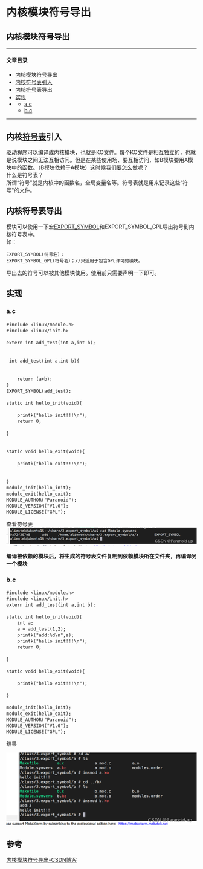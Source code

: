# 内核模块符号导出

## 内核模块符号导出

* * *

#### 文章目录

-   [内核模块符号导出](https://blog.csdn.net/weixin_52849254/article/details/129841609?ops_request_misc=%257B%2522request%255Fid%2522%253A%2522F0938462-1B10-421F-BE29-44BA7ADC5772%2522%252C%2522scm%2522%253A%252220140713.130102334.pc%255Fall.%2522%257D&request_id=F0938462-1B10-421F-BE29-44BA7ADC5772&biz_id=0&utm_medium=distribute.pc_search_result.none-task-blog-2~all~first_rank_ecpm_v1~rank_v31_ecpm-3-129841609-null-null.142^v100^pc_search_result_base5&utm_term=%E6%A8%A1%E5%9D%97%E4%B9%8B%E9%97%B4%E5%AF%BC%E5%87%BA%E7%AC%A6%E5%8F%B7&spm=1018.2226.3001.4187#_0)
-   [内核符号表引入](https://blog.csdn.net/weixin_52849254/article/details/129841609?ops_request_misc=%257B%2522request%255Fid%2522%253A%2522F0938462-1B10-421F-BE29-44BA7ADC5772%2522%252C%2522scm%2522%253A%252220140713.130102334.pc%255Fall.%2522%257D&request_id=F0938462-1B10-421F-BE29-44BA7ADC5772&biz_id=0&utm_medium=distribute.pc_search_result.none-task-blog-2~all~first_rank_ecpm_v1~rank_v31_ecpm-3-129841609-null-null.142^v100^pc_search_result_base5&utm_term=%E6%A8%A1%E5%9D%97%E4%B9%8B%E9%97%B4%E5%AF%BC%E5%87%BA%E7%AC%A6%E5%8F%B7&spm=1018.2226.3001.4187#_12)
-   [内核符号表导出](https://blog.csdn.net/weixin_52849254/article/details/129841609?ops_request_misc=%257B%2522request%255Fid%2522%253A%2522F0938462-1B10-421F-BE29-44BA7ADC5772%2522%252C%2522scm%2522%253A%252220140713.130102334.pc%255Fall.%2522%257D&request_id=F0938462-1B10-421F-BE29-44BA7ADC5772&biz_id=0&utm_medium=distribute.pc_search_result.none-task-blog-2~all~first_rank_ecpm_v1~rank_v31_ecpm-3-129841609-null-null.142^v100^pc_search_result_base5&utm_term=%E6%A8%A1%E5%9D%97%E4%B9%8B%E9%97%B4%E5%AF%BC%E5%87%BA%E7%AC%A6%E5%8F%B7&spm=1018.2226.3001.4187#_16)
-   [实现](https://blog.csdn.net/weixin_52849254/article/details/129841609?ops_request_misc=%257B%2522request%255Fid%2522%253A%2522F0938462-1B10-421F-BE29-44BA7ADC5772%2522%252C%2522scm%2522%253A%252220140713.130102334.pc%255Fall.%2522%257D&request_id=F0938462-1B10-421F-BE29-44BA7ADC5772&biz_id=0&utm_medium=distribute.pc_search_result.none-task-blog-2~all~first_rank_ecpm_v1~rank_v31_ecpm-3-129841609-null-null.142^v100^pc_search_result_base5&utm_term=%E6%A8%A1%E5%9D%97%E4%B9%8B%E9%97%B4%E5%AF%BC%E5%87%BA%E7%AC%A6%E5%8F%B7&spm=1018.2226.3001.4187#_27)
-   -   [a.c](https://blog.csdn.net/weixin_52849254/article/details/129841609?ops_request_misc=%257B%2522request%255Fid%2522%253A%2522F0938462-1B10-421F-BE29-44BA7ADC5772%2522%252C%2522scm%2522%253A%252220140713.130102334.pc%255Fall.%2522%257D&request_id=F0938462-1B10-421F-BE29-44BA7ADC5772&biz_id=0&utm_medium=distribute.pc_search_result.none-task-blog-2~all~first_rank_ecpm_v1~rank_v31_ecpm-3-129841609-null-null.142^v100^pc_search_result_base5&utm_term=%E6%A8%A1%E5%9D%97%E4%B9%8B%E9%97%B4%E5%AF%BC%E5%87%BA%E7%AC%A6%E5%8F%B7&spm=1018.2226.3001.4187#ac_28)
    -   [b.c](https://blog.csdn.net/weixin_52849254/article/details/129841609?ops_request_misc=%257B%2522request%255Fid%2522%253A%2522F0938462-1B10-421F-BE29-44BA7ADC5772%2522%252C%2522scm%2522%253A%252220140713.130102334.pc%255Fall.%2522%257D&request_id=F0938462-1B10-421F-BE29-44BA7ADC5772&biz_id=0&utm_medium=distribute.pc_search_result.none-task-blog-2~all~first_rank_ecpm_v1~rank_v31_ecpm-3-129841609-null-null.142^v100^pc_search_result_base5&utm_term=%E6%A8%A1%E5%9D%97%E4%B9%8B%E9%97%B4%E5%AF%BC%E5%87%BA%E7%AC%A6%E5%8F%B7&spm=1018.2226.3001.4187#bc_70)

* * *

## 内核[符号表](https://so.csdn.net/so/search?q=%E7%AC%A6%E5%8F%B7%E8%A1%A8&spm=1001.2101.3001.7020)引入

[驱动程序](https://so.csdn.net/so/search?q=%E9%A9%B1%E5%8A%A8%E7%A8%8B%E5%BA%8F&spm=1001.2101.3001.7020)可以编译成内核模块，也就是KO文件。每个KO文件是相互独立的，也就是说模块之间无法互相访问。但是在某些使用场、要互相访问，如B模块要用A模块中的函数。（B模块依赖于A模块）这时候我们要怎么做呢？  
什么是符号表？  
所谓“符号"就是内核中的函数名，全局变量名等。符号表就是用来记录这些“符号"的文件。

## 内核符号表导出

模块可以使用一下宏[EXPORT\_SYMBOL](https://so.csdn.net/so/search?q=EXPORT_SYMBOL&spm=1001.2101.3001.7020)和EXPORT\_SYMBOL\_GPL导出符号到内核符号表中。  
如：

    EXPORT_SYMBOL(符号名）；
    EXPORT_SYMBOL_GPL(符号名）；//只适用于包含GPL许可的模块。


导出去的符号可以被其他模块使用。使用前只需要声明一下即可。

## 实现

### a.c

    #include <linux/module.h>
    #include <linux/init.h>
    
    extern int add_test(int a,int b);
    
    
     int add_test(int a,int b){
    
    
        return (a+b);
    }
    EXPORT_SYMBOL(add_test);
    
    static int hello_init(void){
    
        printk("hello init!!!\n");
        return 0;
    
    }
    
    
    static void hello_exit(void){
    
        printk("hello exit!!!\n");
        
    
    }
    module_init(hello_init);
    module_exit(hello_exit);
    MODULE_AUTHOR("Paranoid");
    MODULE_VERSION("V1.0");
    MODULE_LICENSE("GPL");
    

查看符号表 
![在这里插入图片描述](image/236b1c22dbc9d5baf674c6fa3f2b0416.png)

**编译被依赖的模块后，将生成的符号表文件复制到依赖模块所在文件夹，再编译另一个模块**

### b.c

    #include <linux/module.h>
    #include <linux/init.h>
    extern int add_test(int a,int b);
    
    static int hello_init(void){
        int a;
        a = add_test(1,2);
        printk("add:%d\n",a);
        printk("hello init!!!\n");
        return 0;
    
    }
    
    static void hello_exit(void){
    
        printk("hello exit!!!\n");
    
    }
    
    module_init(hello_init);
    module_exit(hello_exit);
    MODULE_AUTHOR("Paranoid");
    MODULE_VERSION("V1.0");
    MODULE_LICENSE("GPL"); 
        


结果

![在这里插入图片描述](image/3cadfb10f239e5b4d516f83fb0665c1f.png)

## 参考

[内核模块符号导出-CSDN博客](https://blog.csdn.net/weixin_52849254/article/details/129841609?ops_request_misc=%7B%22request%5Fid%22%3A%22F0938462-1B10-421F-BE29-44BA7ADC5772%22%2C%22scm%22%3A%2220140713.130102334.pc%5Fall.%22%7D&request_id=F0938462-1B10-421F-BE29-44BA7ADC5772&biz_id=0&utm_medium=distribute.pc_search_result.none-task-blog-2~all~first_rank_ecpm_v1~rank_v31_ecpm-3-129841609-null-null.142^v100^pc_search_result_base5&utm_term=模块之间导出符号&spm=1018.2226.3001.4187)
